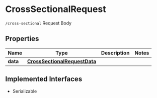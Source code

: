 

# CrossSectionalRequest

`/cross-sectional` Request Body

## Properties

Name | Type | Description | Notes
------------ | ------------- | ------------- | -------------
**data** | [**CrossSectionalRequestData**](CrossSectionalRequestData.md) |  | 


## Implemented Interfaces

* Serializable


